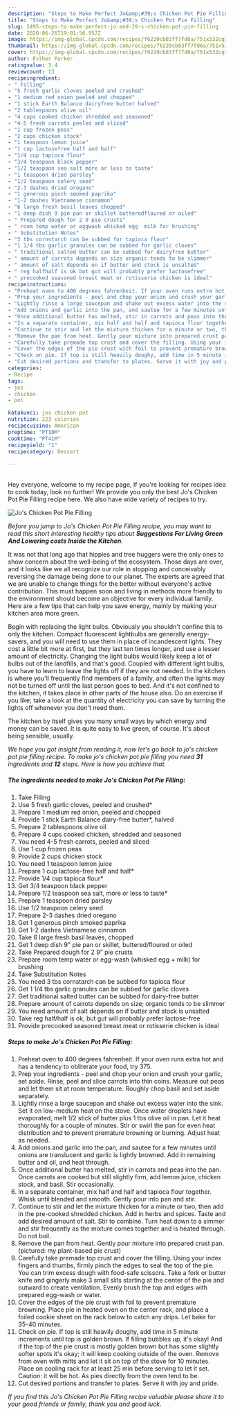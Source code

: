 ```yaml
---
description: "Steps to Make Perfect Jo&amp;#39;s Chicken Pot Pie Filling"
title: "Steps to Make Perfect Jo&amp;#39;s Chicken Pot Pie Filling"
slug: 2495-steps-to-make-perfect-jo-and-39-s-chicken-pot-pie-filling
date: 2020-06-26T19:01:56.957Z
image: https://img-global.cpcdn.com/recipes/f6220cb83ff7fd6a/751x532cq70/jos-chicken-pot-pie-filling-recipe-main-photo.jpg
thumbnail: https://img-global.cpcdn.com/recipes/f6220cb83ff7fd6a/751x532cq70/jos-chicken-pot-pie-filling-recipe-main-photo.jpg
cover: https://img-global.cpcdn.com/recipes/f6220cb83ff7fd6a/751x532cq70/jos-chicken-pot-pie-filling-recipe-main-photo.jpg
author: Esther Parker
ratingvalue: 3.4
reviewcount: 13
recipeingredient:
- " Filling"
- "5 fresh garlic cloves peeled and crushed"
- "1 medium red onion peeled and chopped"
- "1 stick Earth Balance dairyfree butter halved"
- "2 tablespoons olive oil"
- "4 cups cooked chicken shredded and seasoned"
- "4-5 fresh carrots peeled and sliced"
- "1 cup frozen peas"
- "2 cups chicken stock"
- "1 teaspoon lemon juice"
- "1 cup lactosefree half and half"
- "1/4 cup tapioca flour"
- "3/4 teaspoon black pepper"
- "1/2 teaspoon sea salt more or less to taste"
- "1 teaspoon dried parsley"
- "1/2 teaspoon celery seed"
- "2-3 dashes dried oregano"
- "1 generous pinch smoked paprika"
- "1-2 dashes Vietnamese cinnamon"
- "6 large fresh basil leaves chopped"
- "1 deep dish 9 pie pan or skillet butteredfloured or oiled"
- " Prepared dough for 2 9 pie crusts"
- " room temp water or eggwash whisked egg  milk for brushing"
- " Substitution Notes"
- "3 tbs cornstarch can be subbed for tapioca flour"
- "1 1/4 tbs garlic granules can be subbed for garlic cloves"
- " traditional salted butter can be subbed for dairyfree butter"
- " amount of carrots depends on size organic tends to be slimmer"
- " amount of salt depends on if butter and stock is unsalted"
- " reg halfhalf is ok but gut will probably prefer lactosefree"
- " precooked seasoned breast meat or rotisserie chicken is ideal"
recipeinstructions:
- "Preheat oven to 400 degrees fahrenheit. If your oven runs extra hot and has a tendency to obliterate your food, try 375."
- "Prep your ingredients - peel and chop your onion and crush your garlic, set aside. Rinse, peel and slice carrots into thin coins. Measure out peas and let them sit at room temperature. Roughly chop basil and set aside separately."
- "Lightly rinse a large saucepan and shake out excess water into the sink. Set it on low-medium heat on the stove. Once water droplets have evaporated, melt 1/2 stick of butter plus 1 tbs olive oil in pan. Let it heat thoroughly for a couple of minutes. Stir or swirl the pan for even heat distribution and to prevent premature browning or burning. Adjust heat as needed."
- "Add onions and garlic into the pan, and sautee for a few minutes until onions are translucent and garlic is lightly browned. Add in remaining butter and oil, and heat through."
- "Once additional butter has melted, stir in carrots and peas into the pan. Once carrots are cooked but still slightly firm, add lemon juice, chicken stock, and basil. Stir occasionally."
- "In a separate container, mix half and half and tapioca flour together. Whisk until blended and smooth. Gently pour into pan and stir."
- "Continue to stir and let the mixture thicken for a minute or two, then add in the pre-cooked shredded chicken. Add in herbs and spices. Taste and add desired amount of salt. Stir to combine. Turn heat down to a simmer and stir frequently as the mixture comes together and is heated through. Do not boil."
- "Remove the pan from heat. Gently pour mixture into prepared crust pan. (pictured: my plant-based pie crust)"
- "Carefully take premade top crust and cover the filling. Using your index fingers and thumbs, firmly pinch the edges to seal the top of the pie. You can trim excess dough with food-safe scissors. Take a fork or butter knife and gingerly make 3 small slits starting at the center of the pie and outward to create ventilation. Evenly brush the top and edges with prepared egg-wash or water."
- "Cover the edges of the pie crust with foil to prevent premature browning. Place pie in heated oven on the center rack, and place a foiled cookie sheet on the rack below to catch any drips. Let bake for 35-40 minutes."
- "Check on pie. If top is still heavily doughy, add time in 5 minute increments until top is golden brown. If filling bubbles up, it&#39;s okay! And if the top of the pie crust is mostly golden brown but has some slightly softer spots it&#39;s okay; it will keep cooking outside of the oven. Remove from oven with mitts and let it sit on top of the stove for 10 minutes. Place on cooling rack for at least 25 min before serving to let it set. Caution: it will be hot. As pies directly from the oven tend to be."
- "Cut desired portions and transfer to plates. Serve it with joy and pride."
categories:
- Recipe
tags:
- jos
- chicken
- pot

katakunci: jos chicken pot 
nutrition: 223 calories
recipecuisine: American
preptime: "PT10M"
cooktime: "PT41M"
recipeyield: "1"
recipecategory: Dessert

---
```

<br>
Hey everyone, welcome to my recipe page, If you're looking for recipes idea to cook today, look no further! We provide you only the best Jo&#39;s Chicken Pot Pie Filling recipe here. We also have wide variety of recipes to try.
<br>


![Jo&#39;s Chicken Pot Pie Filling](https://img-global.cpcdn.com/recipes/f6220cb83ff7fd6a/751x532cq70/jos-chicken-pot-pie-filling-recipe-main-photo.jpg)

<i>Before you jump to Jo&#39;s Chicken Pot Pie Filling recipe, you may want to read this short interesting healthy tips about 
<strong>Suggestions For Living Green And Lowering costs Inside the Kitchen</strong>.</i>
</br>

It was not that long ago that hippies and tree huggers were the only ones to show concern about the well-being of the ecosystem. Those days are over, and it looks like we all recognize our role in stopping and conceivably reversing the damage being done to our planet. The experts are agreed that we are unable to change things for the better without everyone's active contribution. This must happen soon and living in methods more friendly to the environment should become an objective for every individual family. Here are a few tips that can help you save energy, mainly by making your kitchen area more green.

Begin with replacing the light bulbs. Obviously you shouldn't confine this to only the kitchen. Compact fluorescent lightbulbs are generally energy-savers, and you will need to use them in place of incandescent lights. They cost a little bit more at first, but they last ten times longer, and use a lesser amount of electricity. Changing the light bulbs would likely keep a lot of bulbs out of the landfills, and that's good. Coupled with different light bulbs, you have to learn to leave the lights off if they are not needed. In the kitchen is where you'll frequently find members of a family, and often the lights may not be turned off until the last person goes to bed. And it's not confined to the kitchen, it takes place in other parts of the house also. Do an exercise if you like; take a look at the quantity of electricity you can save by turning the lights off whenever you don't need them.

The kitchen by itself gives you many small ways by which energy and money can be saved. It is quite easy to live green, of course. It's about being sensible, usually.


<i>We hope you got insight from reading it, now let's go back to jo&#39;s chicken pot pie filling recipe. To make jo&#39;s chicken pot pie filling you need <strong>31</strong> ingredients and <strong>12</strong> steps. Here is how you achieve that.
</i>

##### The ingredients needed to make Jo&#39;s Chicken Pot Pie Filling:

1. Take  Filling
1. Use 5 fresh garlic cloves, peeled and crushed*
1. Prepare 1 medium red onion, peeled and chopped
1. Provide 1 stick Earth Balance dairy-free butter*, halved
1. Prepare 2 tablespoons olive oil
1. Prepare 4 cups cooked chicken, shredded and seasoned
1. You need 4-5 fresh carrots, peeled and sliced
1. Use 1 cup frozen peas
1. Provide 2 cups chicken stock
1. You need 1 teaspoon lemon juice
1. Prepare 1 cup lactose-free half and half*
1. Provide 1/4 cup tapioca flour*
1. Get 3/4 teaspoon black pepper
1. Prepare 1/2 teaspoon sea salt, more or less to taste*
1. Prepare 1 teaspoon dried parsley
1. Use 1/2 teaspoon celery seed
1. Prepare 2-3 dashes dried oregano
1. Get 1 generous pinch smoked paprika
1. Get 1-2 dashes Vietnamese cinnamon
1. Take 6 large fresh basil leaves, chopped
1. Get 1 deep dish 9&#34; pie pan or skillet, buttered/floured or oiled
1. Take  Prepared dough for 2 9&#34; pie crusts
1. Prepare  room temp water or egg-wash (whisked egg + milk) for brushing
1. Take  Substitution Notes
1. You need 3 tbs cornstarch can be subbed for tapioca flour
1. Get 1 1/4 tbs garlic granules can be subbed for garlic cloves
1. Get  traditional salted butter can be subbed for dairy-free butter
1. Prepare  amount of carrots depends on size; organic tends to be slimmer
1. You need  amount of salt depends on if butter and stock is unsalted
1. Take  reg half/half is ok, but gut will probably prefer lactose-free
1. Provide  precooked seasoned breast meat or rotisserie chicken is ideal


##### Steps to make Jo&#39;s Chicken Pot Pie Filling:

1. Preheat oven to 400 degrees fahrenheit. If your oven runs extra hot and has a tendency to obliterate your food, try 375.
1. Prep your ingredients - peel and chop your onion and crush your garlic, set aside. Rinse, peel and slice carrots into thin coins. Measure out peas and let them sit at room temperature. Roughly chop basil and set aside separately.
1. Lightly rinse a large saucepan and shake out excess water into the sink. Set it on low-medium heat on the stove. Once water droplets have evaporated, melt 1/2 stick of butter plus 1 tbs olive oil in pan. Let it heat thoroughly for a couple of minutes. Stir or swirl the pan for even heat distribution and to prevent premature browning or burning. Adjust heat as needed.
1. Add onions and garlic into the pan, and sautee for a few minutes until onions are translucent and garlic is lightly browned. Add in remaining butter and oil, and heat through.
1. Once additional butter has melted, stir in carrots and peas into the pan. Once carrots are cooked but still slightly firm, add lemon juice, chicken stock, and basil. Stir occasionally.
1. In a separate container, mix half and half and tapioca flour together. Whisk until blended and smooth. Gently pour into pan and stir.
1. Continue to stir and let the mixture thicken for a minute or two, then add in the pre-cooked shredded chicken. Add in herbs and spices. Taste and add desired amount of salt. Stir to combine. Turn heat down to a simmer and stir frequently as the mixture comes together and is heated through. Do not boil.
1. Remove the pan from heat. Gently pour mixture into prepared crust pan. (pictured: my plant-based pie crust)
1. Carefully take premade top crust and cover the filling. Using your index fingers and thumbs, firmly pinch the edges to seal the top of the pie. You can trim excess dough with food-safe scissors. Take a fork or butter knife and gingerly make 3 small slits starting at the center of the pie and outward to create ventilation. Evenly brush the top and edges with prepared egg-wash or water.
1. Cover the edges of the pie crust with foil to prevent premature browning. Place pie in heated oven on the center rack, and place a foiled cookie sheet on the rack below to catch any drips. Let bake for 35-40 minutes.
1. Check on pie. If top is still heavily doughy, add time in 5 minute increments until top is golden brown. If filling bubbles up, it&#39;s okay! And if the top of the pie crust is mostly golden brown but has some slightly softer spots it&#39;s okay; it will keep cooking outside of the oven. Remove from oven with mitts and let it sit on top of the stove for 10 minutes. Place on cooling rack for at least 25 min before serving to let it set. Caution: it will be hot. As pies directly from the oven tend to be.
1. Cut desired portions and transfer to plates. Serve it with joy and pride.


<i>If you find this Jo&#39;s Chicken Pot Pie Filling recipe valuable please share it to your good friends or family, thank you and good luck.</i>
